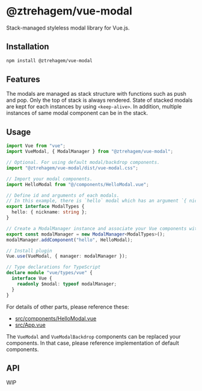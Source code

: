 # @ztrehagem/vue-modal

Stack-managed styleless modal library for Vue.js.

## Installation

```sh
npm install @ztrehagem/vue-modal
```

## Features

The modals are managed as stack structure with functions such as push and pop.
Only the top of stack is always rendered.
State of stacked modals are kept for each instances by using `<keep-alive>`.
In addition, multiple instances of same modal component can be in the stack.

## Usage

```ts
import Vue from "vue";
import VueModal, { ModalManager } from "@ztrehagem/vue-modal";

// Optional. For using default modal/backdrop components.
import "@ztrehagem/vue-modal/dist/vue-modal.css";

// Import your modal components.
import HelloModal from "@/components/HelloModal.vue";

// Define id and arguments of each modals.
// In this example, there is `hello` modal which has an argument `{ nickname: string }`.
export interface ModalTypes {
  hello: { nickname: string };
}

// Create a ModalManager instance and associate your Vue components with ids defined above.
export const modalManager = new ModalManager<ModalTypes>();
modalManager.addComponent("hello", HelloModal);

// Install plugin
Vue.use(VueModal, { manager: modalManager });

// Type declarations for TypeScript
declare module "vue/types/vue" {
  interface Vue {
    readonly $modal: typeof modalManager;
  }
}
```

For details of other parts, please reference these:

- [src/components/HelloModal.vue](src/components/HelloModal.vue)
- [src/App.vue](src/App.vue)

The `VueModal` and `VueModalBackdrop` components can be replaced your components.
In that case, please reference implementation of default components.

## API

WIP
